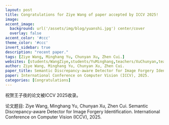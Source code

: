 ```yaml
---
layout: post
title: Congratulations for Ziye Wang of paper accepted by ICCV 2025!
image:
accent_image:
  background: url('/assets/img/blog/yuanshi.jpg') center/cover
  overlay: false
accent_color: '#ccc'
theme_color: '#ccc'
invert_sidebar: true
description: "recent paper."
tags: [Ziye Wang, Minghang Yu, Chunyan Xu, Zhen Cui.]
websites: [students/WangZiye,students/YuMinghang,teachers/XuChunyan,teachers/CuiZhen]
author: Ziye Wang, Minghang Yu, Chunyan Xu, Zhen Cui. 
paper_title: Semantic Discrepancy-aware Detector for Image Forgery Identification.
paper: International Conference on Computer Vision (ICCV), 2025.
categories: [Congratulations]
---
```


祝贺王子夜的论文被ICCV 2025收录。

论文题目: Ziye Wang, Minghang Yu, Chunyan Xu, Zhen Cui. Semantic Discrepancy-aware Detector for Image Forgery Identification. International Conference on Computer Vision (ICCV), 2025.
